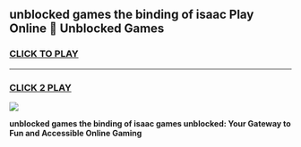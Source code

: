 
## unblocked games the binding of isaac Play Online 👋 Unblocked Games
<h3>
<a href="https://premium.freeplayer.one?title=unblocked_games_the_binding_of_isaac&ref=19F">CLICK TO PLAY</a></h3>
<hr>

<h3>
<a href="https://premium.freeplayer.one?title=unblocked_games_the_binding_of_isaac&ref=19F">CLICK 2 PLAY</a>
  
</h3>

<a href="https://premium.freeplayer.one?title=unblocked_games_the_binding_of_isaac&ref=19F"><img src="https://clearcache.store/games.png"></a>


**unblocked games the binding of isaac games unblocked: Your Gateway to Fun and Accessible Online Gaming**
